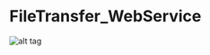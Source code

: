 # FileTransfer_WebService
![alt tag](https://github.com/FileTransfer_WebService/blob/master/FileTransfer.png)
